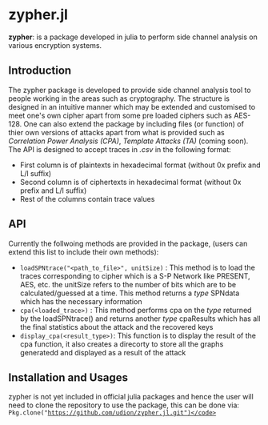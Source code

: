 # zypher.jl
**zypher**: is a package developed in julia to perform side channel analysis on various encryption systems.

## Introduction
The zypher package is developed to provide side channel analysis tool to people working in the areas such as cryptography.
The structure is designed in an intuitive manner which may be extended and customised to meet one's own cipher apart from some pre loaded ciphers such as AES-128. One can also extend the package by including files (or function) of thier own versions of attacks apart from what is provided such as *Correlation Power Analysis (CPA)*, *Template Attacks (TA)* (coming soon). The API is designed to accept traces in *.csv* in the  following format: <br>
* First column is of plaintexts in hexadecimal format (without 0x prefix and L/l suffix)
* Second column is of ciphertexts in hexadecimal format (without 0x prefix and L/l suffix)
* Rest of the columns contain trace values

## API
Currently the follwoing methods are provided in the package, (users can extend this list to include their own methods):
* <code>loadSPNtrace("\<path_to_file\>", unitSize)</code> : This method is to load the traces corresponding to cipher which is a S-P Network like PRESENT, AES, etc. the unitSize refers to the number of bits which are to be calculated/guessed at a time. This method returns a *type* SPNdata which has the necessary information
* <code>cpa(\<loaded_trace\>)</code> : This method performs cpa on the *type* returned by the loadSPNtrace() and returns another *type* cpaResults which has all the final statistics about the attack and the recovered keys
* <code>display_cpa(\<result_type\>)</code>: This function is to display the result of the cpa function, it also creates a direcorty to store all the graphs generatedd and displayed as a result of the attack

## Installation and Usages
zypher is not yet included in official julia packages and hence the user will need to clone the repository to use the package, this can be done via:
<code>Pkg.clone("https://github.com/udion/zypher.jl.git")</code>




